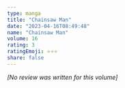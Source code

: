 ```yaml
---
type: manga
title: "Chainsaw Man"
date: "2023-04-16T08:49:48"
name: "Chainsaw Man"
volume: 16
rating: 3
ratingEmoji: ⭐️⭐️⭐️
share: false
---
```


*[No review was written for this volume]*
